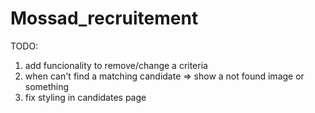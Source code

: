 # Mossad_recruitement
TODO:
1. add funcionality to remove/change a criteria
2. when can't find a matching candidate => show a not found image or something
3. fix styling in candidates page
